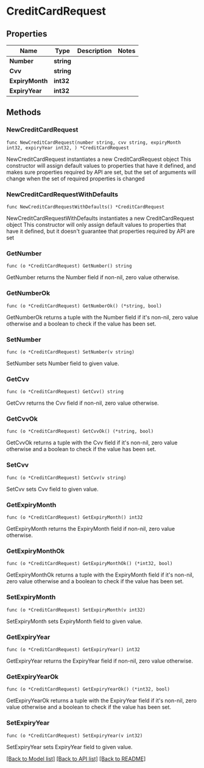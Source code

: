 # CreditCardRequest

## Properties

Name | Type | Description | Notes
------------ | ------------- | ------------- | -------------
**Number** | **string** |  | 
**Cvv** | **string** |  | 
**ExpiryMonth** | **int32** |  | 
**ExpiryYear** | **int32** |  | 

## Methods

### NewCreditCardRequest

`func NewCreditCardRequest(number string, cvv string, expiryMonth int32, expiryYear int32, ) *CreditCardRequest`

NewCreditCardRequest instantiates a new CreditCardRequest object
This constructor will assign default values to properties that have it defined,
and makes sure properties required by API are set, but the set of arguments
will change when the set of required properties is changed

### NewCreditCardRequestWithDefaults

`func NewCreditCardRequestWithDefaults() *CreditCardRequest`

NewCreditCardRequestWithDefaults instantiates a new CreditCardRequest object
This constructor will only assign default values to properties that have it defined,
but it doesn't guarantee that properties required by API are set

### GetNumber

`func (o *CreditCardRequest) GetNumber() string`

GetNumber returns the Number field if non-nil, zero value otherwise.

### GetNumberOk

`func (o *CreditCardRequest) GetNumberOk() (*string, bool)`

GetNumberOk returns a tuple with the Number field if it's non-nil, zero value otherwise
and a boolean to check if the value has been set.

### SetNumber

`func (o *CreditCardRequest) SetNumber(v string)`

SetNumber sets Number field to given value.


### GetCvv

`func (o *CreditCardRequest) GetCvv() string`

GetCvv returns the Cvv field if non-nil, zero value otherwise.

### GetCvvOk

`func (o *CreditCardRequest) GetCvvOk() (*string, bool)`

GetCvvOk returns a tuple with the Cvv field if it's non-nil, zero value otherwise
and a boolean to check if the value has been set.

### SetCvv

`func (o *CreditCardRequest) SetCvv(v string)`

SetCvv sets Cvv field to given value.


### GetExpiryMonth

`func (o *CreditCardRequest) GetExpiryMonth() int32`

GetExpiryMonth returns the ExpiryMonth field if non-nil, zero value otherwise.

### GetExpiryMonthOk

`func (o *CreditCardRequest) GetExpiryMonthOk() (*int32, bool)`

GetExpiryMonthOk returns a tuple with the ExpiryMonth field if it's non-nil, zero value otherwise
and a boolean to check if the value has been set.

### SetExpiryMonth

`func (o *CreditCardRequest) SetExpiryMonth(v int32)`

SetExpiryMonth sets ExpiryMonth field to given value.


### GetExpiryYear

`func (o *CreditCardRequest) GetExpiryYear() int32`

GetExpiryYear returns the ExpiryYear field if non-nil, zero value otherwise.

### GetExpiryYearOk

`func (o *CreditCardRequest) GetExpiryYearOk() (*int32, bool)`

GetExpiryYearOk returns a tuple with the ExpiryYear field if it's non-nil, zero value otherwise
and a boolean to check if the value has been set.

### SetExpiryYear

`func (o *CreditCardRequest) SetExpiryYear(v int32)`

SetExpiryYear sets ExpiryYear field to given value.



[[Back to Model list]](../README.md#documentation-for-models) [[Back to API list]](../README.md#documentation-for-api-endpoints) [[Back to README]](../README.md)


